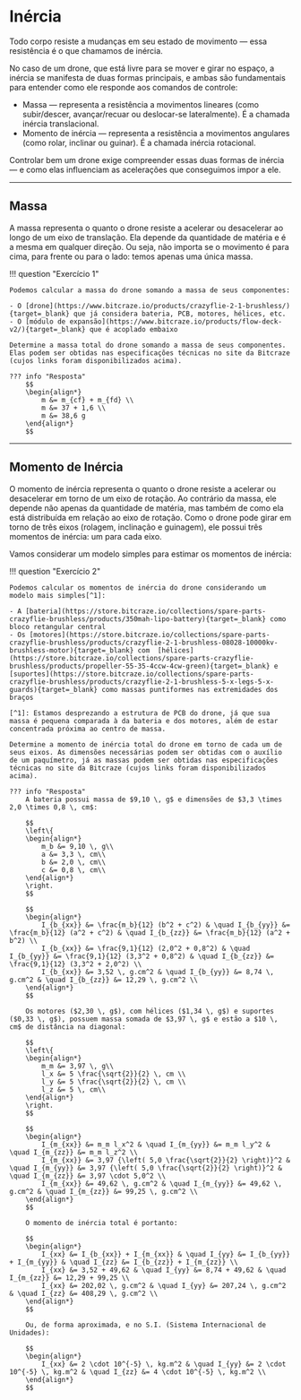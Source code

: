 # Inércia

Todo corpo resiste a mudanças em seu estado de movimento — essa resistência é o que chamamos de inércia.

No caso de um drone, que está livre para se mover e girar no espaço, a inércia se manifesta de duas formas principais, e ambas são fundamentais para entender como ele responde aos comandos de controle:

- Massa — representa a resistência a movimentos lineares (como subir/descer, avançar/recuar ou deslocar-se lateralmente). É a chamada inércia translacional.
- Momento de inércia — representa a resistência a movimentos angulares (como rolar, inclinar ou guinar). É a chamada inércia rotacional.

Controlar bem um drone exige compreender essas duas formas de inércia — e como elas influenciam as acelerações que conseguimos impor a ele.

---

## Massa

A massa representa o quanto o drone resiste a acelerar ou desacelerar ao longo de um eixo de translação. Ela depende da quantidade de matéria e é a mesma em qualquer direção. Ou seja, não importa se o movimento é para cima, para frente ou para o lado: temos apenas uma única massa.


!!! question "Exercício 1"

    Podemos calcular a massa do drone somando a massa de seus componentes:
    
    - O [drone](https://www.bitcraze.io/products/crazyflie-2-1-brushless/){target=_blank} que já considera bateria, PCB, motores, hélices, etc.
    - O [módulo de expansão](https://www.bitcraze.io/products/flow-deck-v2/){target=_blank} que é acoplado embaixo

    Determine a massa total do drone somando a massa de seus componentes. Elas podem ser obtidas nas especificações técnicas no site da Bitcraze (cujos links foram disponibilizados acima).
            
    ??? info "Resposta"
        $$
        \begin{align*}
            m &= m_{cf} + m_{fd} \\
            m &= 37 + 1,6 \\
            m &= 38,6 g
        \end{align*}
        $$

---

## Momento de Inércia

O momento de inércia representa o quanto o drone resiste a acelerar ou desacelerar em torno de um eixo de rotação. Ao contrário da massa, ele depende não apenas da quantidade de matéria, mas também de como ela está distribuída em relação ao eixo de rotação. Como o drone pode girar em torno de três eixos (rolagem, inclinação e guinagem), ele possui três momentos de inércia: um para cada eixo.

Vamos considerar um modelo simples para estimar os momentos de inércia:





!!! question "Exercício 2"

    Podemos calcular os momentos de inércia do drone considerando um modelo mais simples[^1]:
    
    - A [bateria](https://store.bitcraze.io/collections/spare-parts-crazyflie-brushless/products/350mah-lipo-battery){target=_blank} como bloco retangular central
    - Os [motores](https://store.bitcraze.io/collections/spare-parts-crazyflie-brushless/products/crazyflie-2-1-brushless-08028-10000kv-brushless-motor){target=_blank} com  [hélices](https://store.bitcraze.io/collections/spare-parts-crazyflie-brushless/products/propeller-55-35-4ccw-4cw-green){target=_blank} e [suportes](https://store.bitcraze.io/collections/spare-parts-crazyflie-brushless/products/crazyflie-2-1-brushless-5-x-legs-5-x-guards){target=_blank} como massas puntiformes nas extremidades dos braços

    [^1]: Estamos desprezando a estrutura de PCB do drone, já que sua massa é pequena comparada à da bateria e dos motores, além de estar concentrada próxima ao centro de massa.

    Determine a momento de inércia total do drone em torno de cada um de seus eixos. As dimensões necessárias podem ser obtidas com o auxílio de um paquímetro, já as massas podem ser obtidas nas especificações técnicas no site da Bitcraze (cujos links foram disponibilizados acima).
            
    ??? info "Resposta"
        A bateria possui massa de $9,10 \, g$ e dimensões de $3,3 \times 2,0 \times 0,8 \, cm$: 
        
        $$
        \left\{
        \begin{align*}
            m_b &= 9,10 \, g\\
            a &= 3,3 \, cm\\
            b &= 2,0 \, cm\\
            c &= 0,8 \, cm\\
        \end{align*}
        \right.
        $$

        $$
        \begin{align*}
            I_{b_{xx}} &= \frac{m_b}{12} (b^2 + c^2) & \quad I_{b_{yy}} &= \frac{m_b}{12} (a^2 + c^2) & \quad I_{b_{zz}} &= \frac{m_b}{12} (a^2 + b^2) \\
            I_{b_{xx}} &= \frac{9,1}{12} (2,0^2 + 0,8^2) & \quad I_{b_{yy}} &= \frac{9,1}{12} (3,3^2 + 0,8^2) & \quad I_{b_{zz}} &= \frac{9,1}{12} (3,3^2 + 2,0^2) \\
            I_{b_{xx}} &= 3,52 \, g.cm^2 & \quad I_{b_{yy}} &= 8,74 \, g.cm^2 & \quad I_{b_{zz}} &= 12,29 \, g.cm^2 \\
        \end{align*}
        $$

        Os motores ($2,30 \, g$), com hélices ($1,34 \, g$) e suportes ($0,33 \, g$), possuem massa somada de $3,97 \, g$ e estão a $10 \, cm$ de distância na diagonal: 
        
        $$
        \left\{
        \begin{align*}
            m_m &= 3,97 \, g\\
            l_x &= 5 \frac{\sqrt{2}}{2} \, cm \\
            l_y &= 5 \frac{\sqrt{2}}{2} \, cm \\
            l_z &= 5 \, cm\\
        \end{align*}
        \right.
        $$

        $$
        \begin{align*}
            I_{m_{xx}} &= m_m l_x^2 & \quad I_{m_{yy}} &= m_m l_y^2 & \quad I_{m_{zz}} &= m_m l_z^2 \\
            I_{m_{xx}} &= 3,97 {\left( 5,0 \frac{\sqrt{2}}{2} \right)}^2 & \quad I_{m_{yy}} &= 3,97 {\left( 5,0 \frac{\sqrt{2}}{2} \right)}^2 & \quad I_{m_{zz}} &= 3,97 \cdot 5,0^2 \\
            I_{m_{xx}} &= 49,62 \, g.cm^2 & \quad I_{m_{yy}} &= 49,62 \, g.cm^2 & \quad I_{m_{zz}} &= 99,25 \, g.cm^2 \\
        \end{align*}
        $$

        O momento de inércia total é portanto:

        $$
        \begin{align*}
            I_{xx} &= I_{b_{xx}} + I_{m_{xx}} & \quad I_{yy} &= I_{b_{yy}} + I_{m_{yy}} & \quad I_{zz} &= I_{b_{zz}} + I_{m_{zz}} \\
            I_{xx} &= 3,52 + 49,62 & \quad I_{yy} &= 8,74 + 49,62 & \quad I_{m_{zz}} &= 12,29 + 99,25 \\
            I_{xx} &= 202,02 \, g.cm^2 & \quad I_{yy} &= 207,24 \, g.cm^2 & \quad I_{zz} &= 408,29 \, g.cm^2 \\
        \end{align*}
        $$	

        Ou, de forma aproximada, e no S.I. (Sistema Internacional de Unidades):

        $$
        \begin{align*}
            I_{xx} &= 2 \cdot 10^{-5} \, kg.m^2 & \quad I_{yy} &= 2 \cdot 10^{-5} \, kg.m^2 & \quad I_{zz} &= 4 \cdot 10^{-5} \, kg.m^2 \\
        \end{align*}
        $$


​